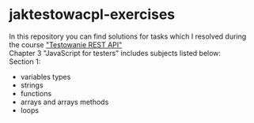 # jaktestowacpl-exercises
In this repository you can find solutions for tasks which I resolved during the course ["Testowanie REST API"](https://jaktestowac.pl/api/)
<br/>Chapter 3 "JavaScript for testers" includes subjects listed below:
<br/>Section 1:
* variables types<br/>
* strings<br/>
* functions<br/>
* arrays and arrays methods<br/>
* loops<br/>
